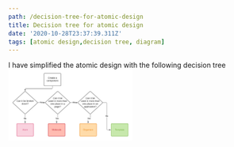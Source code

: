 ```yaml
---
path: /decision-tree-for-atomic-design
title: Decision tree for atomic design
date: '2020-10-28T23:37:39.311Z'
tags: [atomic design,decision tree, diagram]
---
```

I have  simplified the atomic design with the following decision tree
<img src="./atomic-design-decision-tree.png" alt="atomic design decision tree" width="250"/>